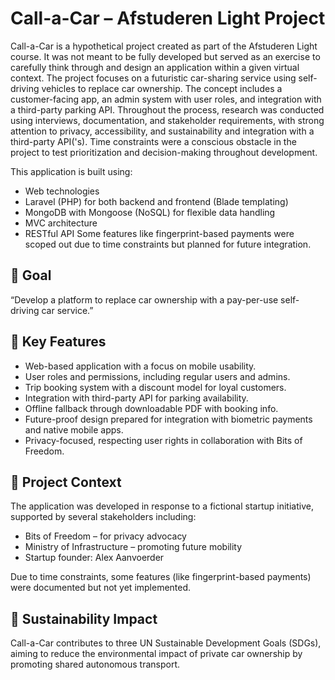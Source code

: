 # Call-a-Car – Afstuderen Light Project
Call-a-Car is a hypothetical project created as part of the Afstuderen Light course. It was not meant to be fully developed but served as an exercise to carefully think through and design an application within a given virtual context. The project focuses on a futuristic car-sharing service using self-driving vehicles to replace car ownership. The concept includes a customer-facing app, an admin system with user roles, and integration with a third-party parking API. Throughout the process, research was conducted using interviews, documentation, and stakeholder requirements, with strong attention to privacy, accessibility, and sustainability and integration with a third-party API('s). Time constraints were a conscious obstacle in the project to test prioritization and decision-making throughout development.

This application is built using:

- Web technologies
- Laravel (PHP) for both backend and frontend (Blade templating) 
- MongoDB with Mongoose (NoSQL) for flexible data handling 
- MVC architecture 
- RESTful API Some features like fingerprint-based payments were scoped out due to time constraints but planned for future integration.

## 🎯 Goal
“Develop a platform to replace car ownership with a pay-per-use self-driving car service.”

## 🧩 Key Features
- Web-based application with a focus on mobile usability.
- User roles and permissions, including regular users and admins.
- Trip booking system with a discount model for loyal customers.
- Integration with third-party API for parking availability.
- Offline fallback through downloadable PDF with booking info.
- Future-proof design prepared for integration with biometric payments and native mobile apps.
- Privacy-focused, respecting user rights in collaboration with Bits of Freedom.

## 📌 Project Context
The application was developed in response to a fictional startup initiative, supported by several stakeholders including:

- Bits of Freedom – for privacy advocacy
- Ministry of Infrastructure – promoting future mobility
- Startup founder: Alex Aanvoerder

Due to time constraints, some features (like fingerprint-based payments) were documented but not yet implemented.

## 🌱 Sustainability Impact
Call-a-Car contributes to three UN Sustainable Development Goals (SDGs), aiming to reduce the environmental impact of private car ownership by promoting shared autonomous transport.
